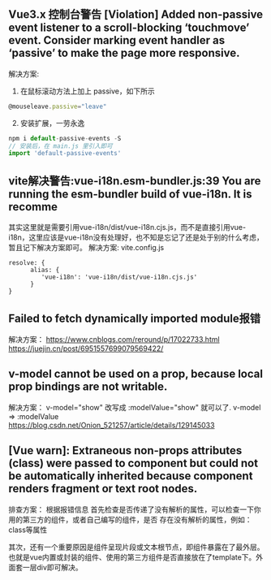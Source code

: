 ## Vue3.x 控制台警告 [Violation] Added non-passive event listener to a scroll-blocking ‘touchmove’ event. Consider marking event handler as ‘passive’ to make the page more responsive.
解决方案:
1. 在鼠标滚动方法上加上 passive，如下所示
```js
@mouseleave.passive="leave"
```

2. 安装扩展，一劳永逸
```js
npm i default-passive-events -S
// 安装后，在 main.js 里引入即可
import 'default-passive-events'
```

## vite解决警告:vue-i18n.esm-bundler.js:39 You are running the esm-bundler build of vue-i18n. It is recomme
其实这里就是需要引用vue-i18n/dist/vue-i18n.cjs.js，而不是直接引用vue-i18n，这里应该是vue-i18n没有处理好，也不知是忘记了还是处于别的什么考虑，暂且记下解决方案即可。
解决方案:
vite.config.js
```
resolve: {     
      alias: {
         'vue-i18n': 'vue-i18n/dist/vue-i18n.cjs.js'
      }
}
```

## Failed to fetch dynamically imported module报错
解决方案： https://www.cnblogs.com/reround/p/17022733.html
https://juejin.cn/post/6951557699079569422/


##  v-model cannot be used on a prop, because local prop bindings are not writable.
解决方案： v-model="show" 改写成 :modelValue="show" 就可以了. v-model => :modelValue
https://blog.csdn.net/Onion_521257/article/details/129145033

## [Vue warn]: Extraneous non-props attributes (class) were passed to component but could not be automatically inherited because component renders fragment or text root nodes. 
排查方案：
根据报错信息
首先检查是否传递了没有解析的属性，可以检查一下你用的第三方的组件，或者自己编写的组件，是否 存在没有解析的属性，例如：class等属性

其次，还有一个重要原因是组件呈现片段或文本根节点，即组件暴露在了最外层。也就是vue内置或封装的组件、使用的第三方组件是否直接放在了template下。外面套一层div即可解决。